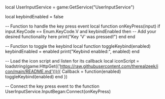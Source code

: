 local UserInputService = game:GetService("UserInputService")

local keybindEnabled = false

-- Function to handle the key press event
local function onKeyPress(input)
    if input.KeyCode == Enum.KeyCode.V and keybindEnabled then
        -- Add your desired functionality here
        print("Key 'V' was pressed!")
    end
end

-- Function to toggle the keybind
local function toggleKeybind(enabled)
    keybindEnabled = enabled
    print("Keybind enabled:", enabled)
end

-- Load the icon script and listen for its callback
local iconScript = loadstring(game:HttpGet(('https://raw.githubusercontent.com/therealzeek/icon/main/README.md')))({
    Callback = function(enabled)
        toggleKeybind(enabled)
    end
})

-- Connect the key press event to the function
UserInputService.InputBegan:Connect(onKeyPress)
